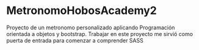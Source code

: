 # MetronomoHobosAcademy2

Proyecto de un metronomo personalizado aplicando Programación orientada a objetos y bootstrap. Trabajar en este proyecto me sirvió como puerta de entrada para comenzar a comprender SASS
